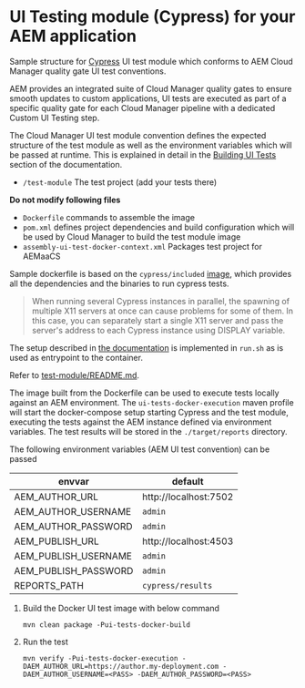 UI Testing module (Cypress) for your AEM application
===

Sample structure for [Cypress](https://www.cypress.io) UI test module which conforms to
AEM Cloud Manager quality gate UI test conventions.


AEM provides an integrated suite of Cloud Manager quality gates to ensure smooth updates to custom applications,
UI tests are executed as part of a specific quality gate for each Cloud Manager pipeline with a dedicated Custom UI Testing step.

The Cloud Manager UI test module convention defines the expected structure of the test module as well as the environment
variables which will be passed at runtime. This is explained in detail in the [Building UI Tests](https://experienceleague.adobe.com/docs/experience-manager-cloud-service/content/implementing/using-cloud-manager/test-results/functional-testing/ui-testing.html?lang=en#building-ui-tests)
section of the documentation.


- `/test-module` The test project (add your tests there)

**Do not modify following files**
- `Dockerfile` commands to assemble the image
- `pom.xml` defines project dependencies and build configuration which will be used by Cloud Manager to build the test module image
- `assembly-ui-test-docker-context.xml` Packages test project for AEMaaCS


Sample dockerfile is based on the `cypress/included` [image](https://hub.docker.com/r/cypress/included), which provides all the dependencies and the binaries
to run cypress tests.


>When running several Cypress instances in parallel, the spawning of multiple X11 servers at once can cause problems for some of them. In this case, you can separately start a single X11 server and pass the server's address to each Cypress instance using DISPLAY variable.

The setup described in [the documentation](https://docs.cypress.io/guides/continuous-integration/introduction#In-Docker) 
is implemented in `run.sh` as is used as entrypoint to the container.



Refer to [test-module/README.md](test-module/README.md).


The image built from the Dockerfile can be used to execute tests locally against an AEM environment. The `ui-tests-docker-execution`
maven profile will start the docker-compose setup starting Cypress and the test module, executing the tests against
the AEM instance defined via environment variables. The test results will be stored in the `./target/reports` directory.

The following environment variables (AEM UI test convention) can be passed

| envvar               | default               |
|----------------------|-----------------------|
| AEM_AUTHOR_URL       | http://localhost:7502 |
| AEM_AUTHOR_USERNAME  | `admin`               |
| AEM_AUTHOR_PASSWORD  | `admin`               |
| AEM_PUBLISH_URL      | http://localhost:4503 |
| AEM_PUBLISH_USERNAME | `admin`               |
| AEM_PUBLISH_PASSWORD | `admin`               |
| REPORTS_PATH         | `cypress/results`     |

1. Build the Docker UI test image with below command
   ```
   mvn clean package -Pui-tests-docker-build
   ```
2. Run the test
   ```
   mvn verify -Pui-tests-docker-execution -DAEM_AUTHOR_URL=https://author.my-deployment.com -DAEM_AUTHOR_USERNAME=<PASS> -DAEM_AUTHOR_PASSWORD=<PASS>
   ```
